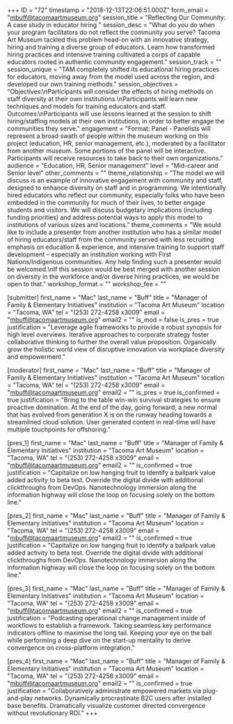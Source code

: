 +++
ID = "72"
timestamp = "2018-12-13T22:06:51.000Z"
form_email = "mbuff@tacomaartmuseum.org"
session_title = "Reflecting Our Community: A case study in educator hiring "
session_desc = "What do you do when your program facilitators do not reflect the community you serve? Tacoma Art Museum tackled this problem head-on with an innovative strategy, hiring and training a diverse group of educators. Learn how transformed hiring practices and intensive training cultivated a corps of capable educators rooted in authentic community engagement."
session_track = ""
session_unique = "TAM completely shifted its educational hiring practices for educators, moving away from the model used across the region, and developed our own training methods."
session_objectives = "Objectives:\nParticipants will consider the effects of hiring methods on staff diversity at their own institutions.\nParticipants will learn new techniques and models for training educators and staff.                                                                              Outcomes:\nParticipants will use lessons learned at the session to shift hiring/staffing models at their own institutions, in order to better engage the communities they serve."
engagement = "Format: Panel - Panelists will represent a broad swath of people within the museum working on this project (education, HR, senior management, etc.), moderated by a facilitator from another museum. Some portions of the panel will be interactive. Participants will receive resources to take back to their own organizations."
audience = "Education, HR, Senior management"
level = "Mid-career and Senior level"
other_comments = ""
theme_relationship = "The model we will discuss is an example of innovative engagement with community and staff, designed to enhance diversity on staff and in programming. We intentionally hired educators who reflect our community, especially folks who have been embedded in the community for much of their lives, to better engage students and visitors. We will discuss budgetary implications (including funding priorities) and address potential ways to apply this model to institutions of various sizes and locations."
theme_comments = "We would like to include a presenter from another institution who has a similar model of hiring educators/staff from the community served with less recruiting emphasis on education & experience, and intensive training to support staff development – especially an institution working with First Nations/Indigenous communities. Any help finding such a presenter would be welcomed.\nIf this session would be best merged with another session on diversity in the workforce and/or diverse hiring practices, we would be open to that."
workshop_format = ""
workshop_fee = ""

[submitter]
first_name = "Mac"
last_name = "Buff"
title = "Manager of Family & Elementary Initiatives"
institution = "Tacoma Art Museum"
location = "Tacoma, WA"
tel = "(253) 272-4258 x3009"
email = "mbuff@tacomaartmuseum.org"
email2 = ""
is_mod = false
is_pres = true
justification = "Leverage agile frameworks to provide a robust synopsis for high level overviews. Iterative approaches to corporate strategy foster collaborative thinking to further the overall value proposition. Organically grow the holistic world view of disruptive innovation via workplace diversity and empowerment."

[moderator]
first_name = "Mac"
last_name = "Buff"
title = "Manager of Family & Elementary Initiatives"
institution = "Tacoma Art Museum"
location = "Tacoma, WA"
tel = "(253) 272-4258 x3009"
email = "mbuff@tacomaartmuseum.org"
email2 = ""
is_pres = true
is_confirmed = true
justification = "Bring to the table win-win survival strategies to ensure proactive domination. At the end of the day, going forward, a new normal that has evolved from generation X is on the runway heading towards a streamlined cloud solution. User generated content in real-time will have multiple touchpoints for offshoring."

[pres_1]
first_name = "Mac"
last_name = "Buff"
title = "Manager of Family & Elementary Initiatives"
institution = "Tacoma Art Museum"
location = "Tacoma, WA"
tel = "(253) 272-4258 x3009"
email = "mbuff@tacomaartmuseum.org"
email2 = ""
is_confirmed = true
justification = "Capitalize on low hanging fruit to identify a ballpark value added activity to beta test. Override the digital divide with additional clickthroughs from DevOps. Nanotechnology immersion along the information highway will close the loop on focusing solely on the bottom line."

[pres_2]
first_name = "Mac"
last_name = "Buff"
title = "Manager of Family & Elementary Initiatives"
institution = "Tacoma Art Museum"
location = "Tacoma, WA"
tel = "(253) 272-4258 x3009"
email = "mbuff@tacomaartmuseum.org"
email2 = ""
is_confirmed = true
justification = "Capitalize on low hanging fruit to identify a ballpark value added activity to beta test. Override the digital divide with additional clickthroughs from DevOps. Nanotechnology immersion along the information highway will close the loop on focusing solely on the bottom line."

[pres_3]
first_name = "Mac"
last_name = "Buff"
title = "Manager of Family & Elementary Initiatives"
institution = "Tacoma Art Museum"
location = "Tacoma, WA"
tel = "(253) 272-4258 x3009"
email = "mbuff@tacomaartmuseum.org"
email2 = ""
is_confirmed = true
justification = "Podcasting operational change management inside of workflows to establish a framework. Taking seamless key performance indicators offline to maximise the long tail. Keeping your eye on the ball while performing a deep dive on the start-up mentality to derive convergence on cross-platform integration."

[pres_4]
first_name = "Mac"
last_name = "Buff"
title = "Manager of Family & Elementary Initiatives"
institution = "Tacoma Art Museum"
location = "Tacoma, WA"
tel = "(253) 272-4258 x3009"
email = "mbuff@tacomaartmuseum.org"
email2 = ""
is_confirmed = true
justification = "Collaboratively administrate empowered markets via plug-and-play networks. Dynamically procrastinate B2C users after installed base benefits. Dramatically visualize customer directed convergence without revolutionary ROI."
+++
